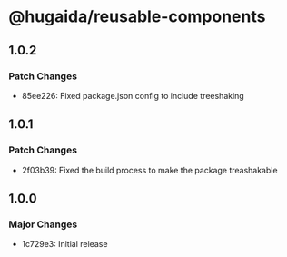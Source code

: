 # @hugaida/reusable-components

## 1.0.2

### Patch Changes

- 85ee226: Fixed package.json config to include treeshaking

## 1.0.1

### Patch Changes

- 2f03b39: Fixed the build process to make the package treashakable

## 1.0.0

### Major Changes

- 1c729e3: Initial release
